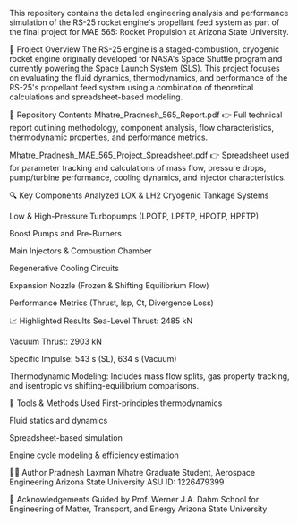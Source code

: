 This repository contains the detailed engineering analysis and performance simulation of the RS-25 rocket engine's propellant feed system as part of the final project for MAE 565: Rocket Propulsion at Arizona State University.

📘 Project Overview
The RS-25 engine is a staged-combustion, cryogenic rocket engine originally developed for NASA's Space Shuttle program and currently powering the Space Launch System (SLS). This project focuses on evaluating the fluid dynamics, thermodynamics, and performance of the RS-25's propellant feed system using a combination of theoretical calculations and spreadsheet-based modeling.

📂 Repository Contents
Mhatre_Pradnesh_565_Report.pdf
👉 Full technical report outlining methodology, component analysis, flow characteristics, thermodynamic properties, and performance metrics.

Mhatre_Pradnesh_MAE_565_Project_Spreadsheet.pdf
👉 Spreadsheet used for parameter tracking and calculations of mass flow, pressure drops, pump/turbine performance, cooling dynamics, and injector characteristics.

🔍 Key Components Analyzed
LOX & LH2 Cryogenic Tankage Systems

Low & High-Pressure Turbopumps (LPOTP, LPFTP, HPOTP, HPFTP)

Boost Pumps and Pre-Burners

Main Injectors & Combustion Chamber

Regenerative Cooling Circuits

Expansion Nozzle (Frozen & Shifting Equilibrium Flow)

Performance Metrics (Thrust, Isp, Ct, Divergence Loss)

📈 Highlighted Results
Sea-Level Thrust: 2485 kN

Vacuum Thrust: 2903 kN

Specific Impulse: 543 s (SL), 634 s (Vacuum)

Thermodynamic Modeling: Includes mass flow splits, gas property tracking, and isentropic vs shifting-equilibrium comparisons.

📌 Tools & Methods Used
First-principles thermodynamics

Fluid statics and dynamics

Spreadsheet-based simulation

Engine cycle modeling & efficiency estimation

👨‍💻 Author
Pradnesh Laxman Mhatre
Graduate Student, Aerospace Engineering
Arizona State University
ASU ID: 1226479399

🧠 Acknowledgements
Guided by Prof. Werner J.A. Dahm
School for Engineering of Matter, Transport, and Energy
Arizona State University
